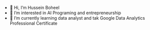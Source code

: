 - 👋 Hi, I’m Hussein Boheel
- 👀 I’m interested in AI Programing and entrepreneurship
- 🌱 I’m currently learning data analyst and tak Google Data Analytics Professional Certificate




